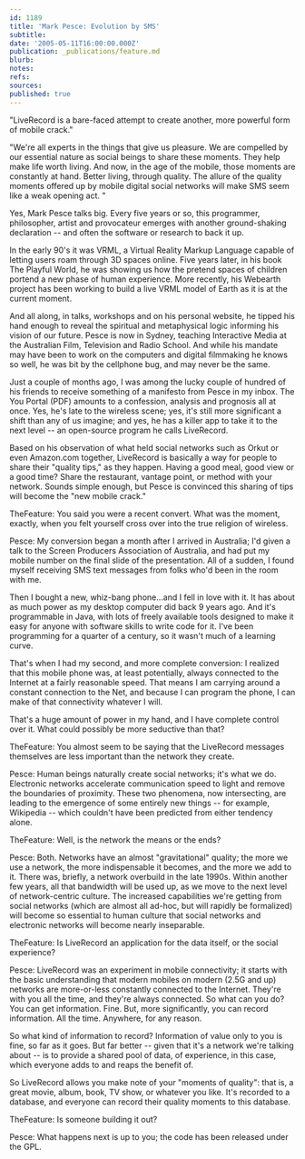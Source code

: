 ```yaml
---
id: 1189
title: 'Mark Pesce: Evolution by SMS'
subtitle: 
date: '2005-05-11T16:00:00.000Z'
publication: _publications/feature.md
blurb: 
notes: 
refs: 
sources: 
published: true
---
```

"LiveRecord is a bare-faced attempt to create another, more powerful form of mobile crack."

"We're all experts in the things that give us pleasure. We are compelled by our essential nature as social beings to share these moments. They help make life worth living. And now, in the age of the mobile, those moments are constantly at hand. Better living, through quality. The allure of the quality moments offered up by mobile digital social networks will make SMS seem like a weak opening act. "

Yes, Mark Pesce talks big. Every five years or so, this programmer, philosopher, artist and provocateur emerges with another ground-shaking declaration -- and often the software or research to back it up.

In the early 90's it was VRML, a Virtual Reality Markup Language capable of letting users roam through 3D spaces online. Five years later, in his book The Playful World, he was showing us how the pretend spaces of children portend a new phase of human experience. More recently, his Webearth project has been working to build a live VRML model of Earth as it is at the current moment.

And all along, in talks, workshops and on his personal website, he tipped his hand enough to reveal the spiritual and metaphysical logic informing his vision of our future. Pesce is now in Sydney, teaching Interactive Media at the Australian Film, Television and Radio School. And while his mandate may have been to work on the computers and digital filmmaking he knows so well, he was bit by the cellphone bug, and may never be the same.

Just a couple of months ago, I was among the lucky couple of hundred of his friends to receive something of a manifesto from Pesce in my inbox. The You Portal (PDF) amounts to a confession, analysis and prognosis all at once. Yes, he's late to the wireless scene; yes, it's still more significant a shift than any of us imagine; and yes, he has a killer app to take it to the next level -- an open-source program he calls LiveRecord.

Based on his observation of what held social networks such as Orkut or even Amazon.com together, LiveRecord is basically a way for people to share their "quality tips," as they happen. Having a good meal, good view or a good time? Share the restaurant, vantage point, or method with your network. Sounds simple enough, but Pesce is convinced this sharing of tips will become the "new mobile crack."

TheFeature: You said you were a recent convert. What was the moment, exactly, when you felt yourself cross over into the true religion of wireless.

Pesce: My conversion began a month after I arrived in Australia; I'd given a talk to the Screen Producers Association of Australia, and had put my mobile number on the final slide of the presentation. All of a sudden, I found myself receiving SMS text messages from folks who'd been in the room with me.

Then I bought a new, whiz-bang phone...and I fell in love with it. It has about as much power as my desktop computer did back 9 years ago. And it's programmable in Java, with lots of freely available tools designed to make it easy for anyone with software skills to write code for it. I've been programming for a quarter of a century, so it wasn't much of a learning curve.

That's when I had my second, and more complete conversion: I realized that this mobile phone was, at least potentially, always connected to the Internet at a fairly reasonable speed. That means I am carrying around a constant connection to the Net, and because I can program the phone, I can make of that connectivity whatever I will.

That's a huge amount of power in my hand, and I have complete control over it. What could possibly be more seductive than that?

TheFeature: You almost seem to be saying that the LiveRecord messages themselves are less important than the network they create.

Pesce: Human beings naturally create social networks; it's what we do. Electronic networks accelerate communication speed to light and remove the boundaries of proximity. These two phenomena, now intersecting, are leading to the emergence of some entirely new things -- for example, Wikipedia -- which couldn't have been predicted from either tendency alone.

TheFeature: Well, is the network the means or the ends?

Pesce: Both. Networks have an almost "gravitational" quality; the more we use a network, the more indispensable it becomes, and the more we add to it. There was, briefly, a network overbuild in the late 1990s. Within another few years, all that bandwidth will be used up, as we move to the next level of network-centric culture. The increased capabilities we're getting from social networks (which are almost all ad-hoc, but will rapidly be formalized) will become so essential to human culture that social networks and electronic networks will become nearly inseparable.

TheFeature: Is LiveRecord an application for the data itself, or the social experience?

Pesce: LiveRecord was an experiment in mobile connectivity; it starts with the basic understanding that modern mobiles on modern (2.5G and up) networks are more-or-less constantly connected to the Internet.
They're with you all the time, and they're always connected. So what can you do? You can get information. Fine. But, more significantly, you can record information. All the time. Anywhere, for any reason.

So what kind of information to record? Information of value only to you is fine, so far as it goes. But far better -- given that it's a network we're talking about -- is to provide a shared pool of data, of experience, in this case, which everyone adds to and reaps the benefit of.

So LiveRecord allows you make note of your "moments of quality": that is, a great movie, album, book, TV show, or whatever you like. It's recorded to a database, and everyone can record their quality moments to this database.

TheFeature: Is someone building it out?

Pesce: What happens next is up to you; the code has been released under the GPL.

